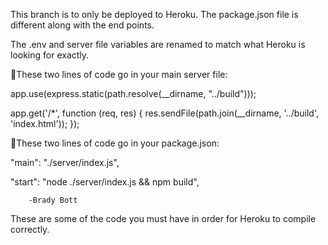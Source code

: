 This branch is to only be deployed to Heroku. The package.json file is different
along with the end points. 

The .env and server file variables are renamed to match what Heroku is looking for exactly. 

🔴These two lines of code go in your main server file:

app.use(express.static(path.resolve(__dirname, "../build")));

app.get('/*', function (req, res) {
  res.sendFile(path.join(__dirname, '../build', 'index.html'));
});

🔴These two lines of code go in your package.json:

"main": "./server/index.js",

"start": "node ./server/index.js && npm build",
        
        -Brady Bott


These are some of the code you must have in order for Heroku to compile correctly. 